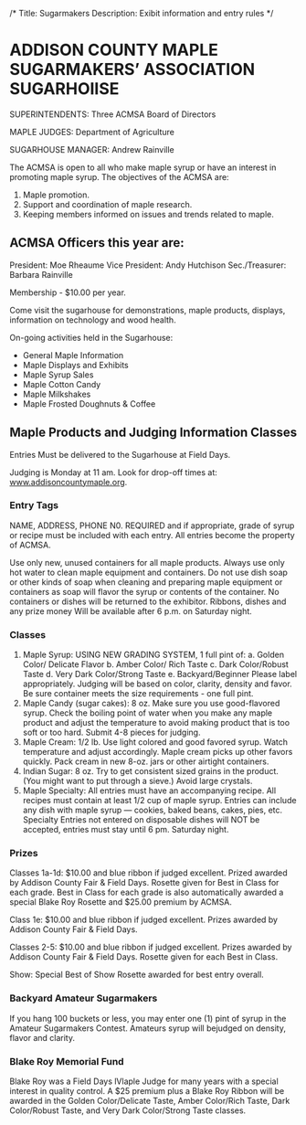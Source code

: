 /*
Title: Sugarmakers
Description: Exibit information and entry rules
*/

# ADDISON COUNTY MAPLE SUGARMAKERS’ ASSOCIATION SUGARHOIISE

SUPERINTENDENTS: Three ACMSA Board of Directors

MAPLE JUDGES: Department of Agriculture

SUGARHOUSE MANAGER: Andrew Rainville

The ACMSA is open to all who make maple syrup or have an interest in promoting maple syrup. The objectives of the ACMSA are:
1. Maple promotion.
2. Support and coordination of maple research.
3. Keeping members informed on issues and trends related to maple.

## ACMSA Officers this year are:
President: Moe Rheaume
Vice President: Andy Hutchison
Sec./Treasurer: Barbara Rainville

Membership - $10.00 per year.

Come visit the sugarhouse for demonstrations, maple products, displays, information on technology and wood health.

On-going activities held in the Sugarhouse:
- General Maple Information
- Maple Displays and Exhibits
- Maple Syrup Sales
- Maple Cotton Candy
- Maple Milkshakes
- Maple Frosted Doughnuts & Coffee

## Maple Products and Judging Information Classes

Entries Must be delivered to the Sugarhouse at Field Days. 

Judging is Monday at 11 am. Look for drop-off times at: www.addisoncountymaple.org.

### Entry Tags
NAME, ADDRESS, PHONE N0. REQUIRED and if appropriate, grade of syrup or recipe must be included with each entry. All entries become the property of ACMSA.

Use only new, unused containers for all maple products. Always use only hot water to clean maple equipment and containers. Do not use dish soap or other kinds of soap when cleaning and preparing maple equipment or containers as soap will flavor the syrup or contents of the container. No containers or dishes will be returned to the exhibitor. Ribbons, dishes and any prize money Will be available after 6 p.m. on Saturday night.

### Classes
1. Maple Syrup: USING NEW GRADING SYSTEM, 1 full pint of:
    a. Golden Color/ Delicate Flavor 
    b. Amber Color/ Rich Taste
    c. Dark Color/Robust Taste 
    d. Very Dark Color/Strong Taste
    e. Backyard/Beginner
    Please label appropriately. Judging will be based on color, clarity, density and favor. Be sure container meets the size requirements - one full pint.
2. Maple Candy (sugar cakes): 8 oz. 
Make sure you use good-flavored syrup. Check the boiling point of water when you make any maple product and adjust the temperature to avoid making product that is too soft or too hard. Submit 4-8 pieces for judging.
3. Maple Cream: 1/2 lb.
Use light colored and good favored syrup. Watch temperature and adjust accordingly. Maple cream picks up other favors quickly. Pack cream in new 8-oz. jars or other airtight containers.
4. Indian Sugar: 8 oz.
Try to get consistent sized grains in the product. (You might want to put through a sieve.) Avoid large crystals.
5. Maple Specialty: All entries must have an accompanying recipe. All recipes must contain at least 1/2 cup of maple syrup. Entries can include any dish with maple syrup — cookies, baked beans, cakes, pies, etc. Specialty Entries not entered on disposable dishes will NOT be accepted, entries must stay until 6 pm. Saturday night.

### Prizes
Classes 1a-1d: $10.00 and blue ribbon if judged excellent. Prized awarded by Addison County Fair & Field Days. Rosette given for Best in Class for each grade. Best in Class for each grade is also automatically awarded a special Blake Roy Rosette and $25.00 premium by ACMSA.

Class 1e: $10.00 and blue ribbon if judged excellent. Prizes awarded by Addison County Fair & Field Days.

Classes 2-5: $10.00 and blue ribbon if judged excellent. Prizes awarded by Addison County Fair & Field Days. Rosette given for each Best in Class.

Show: Special Best of Show Rosette awarded for best entry overall.

### Backyard Amateur Sugarmakers

If you hang 100 buckets or less, you may enter one (1) pint of syrup in the Amateur Sugarmakers Contest. Amateurs syrup will bejudged on density, flavor and clarity.

### Blake Roy Memorial Fund
Blake Roy was a Field Days lVlaple Judge for many years with a special interest in quality control. A $25 premium plus a Blake Roy Ribbon will be awarded in the Golden Color/Delicate Taste, Amber Color/Rich Taste, Dark Color/Robust Taste, and Very Dark Color/Strong Taste classes.
